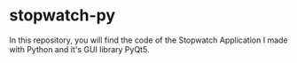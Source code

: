 # stopwatch-py
In this repository, you will find the code of the Stopwatch Application I made with Python and it's GUI library PyQt5. 
